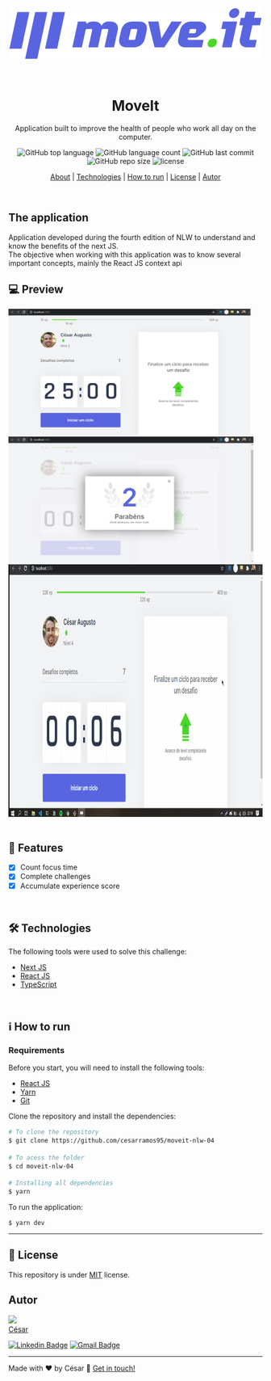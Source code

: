<div align="center">
  <img src="./public/logo-full.svg" alt="MoveIt logo" />
</div>

<br>
<br>

<h1 align="center"> MoveIt </h1>

<div align="center">
Application built to improve the health of people who work all day on the computer.
<br>

![GitHub top language](https://img.shields.io/github/languages/top/cesarramos95/moveit-nlw-04)
![GitHub language count](https://img.shields.io/github/languages/count/cesarramos95/moveit-nlw-04?color=orange)
![GitHub last commit](https://img.shields.io/github/last-commit/cesarramos95/moveit-nlw-04)
![GitHub repo size](https://img.shields.io/github/repo-size/cesarramos95/moveit-nlw-04?color=purple)
<img src="https://img.shields.io/static/v1?label=license&message=MIT&color=green>" alt="license" />
</div>



<p align="center">
 <a href="#about">About</a> |
 <a href="#technologies">Technologies</a> |
 <a href="#run">How to run</a> |
 <a href="#license">License</a> |
 <a href="#autor">Autor</a>
</p>

<br/>

## The application
Application developed during the fourth edition of NLW to understand and know the benefits of the next JS. <br />
The objective when working with this application was to know several important concepts, mainly the React JS context api
## 💻 Preview
<div>
  <img src="./assets/StartCountdown.png" alt="Start countdown" height="250px"/>
  <img src="./assets/LevelUp.png" alt="Level up" height="250px" />
</div>
<div>
  <img src="./assets/MoveItDemo.gif" alt="MoveIt" height="500px" />
</div>

<br/>

<div id="about">

## 📎 Features
- [x] Count focus time
- [x] Complete challenges
- [x] Accumulate experience score

<br>

<div id="technologies">

## 🛠 Technologies
The following tools were used to solve this challenge:
- [Next JS](https://nextjs.org/)
- [React JS](https://pt-br.reactjs.org/)
- [TypeScript](https://www.typescriptlang.org/)

</div>

<br>

<div id="run">

## ℹ How to run

### Requirements

Before you start, you will need to install the following tools:
- [React JS](https://pt-br.reactjs.org/)
- [Yarn](https://yarnpkg.com)
- [Git](https://git-scm.com)

Clone the repository and install the dependencies:

```bash
# To clone the repository
$ git clone https://github.com/cesarramos95/moveit-nlw-04

# To acess the folder
$ cd moveit-nlw-04

# Installing all dependencies
$ yarn

```

To run the application:

```shell
$ yarn dev
```
</div>

<div id="license">

---

## 📝 License
This repository is under [MIT](./license) license.
</div>

<div id="autor">

## Autor

<img src="https://avatars0.githubusercontent.com/u/41995703?s=460&u=e79d6900cae07be99d738d5388709b275f752356&v=4" width="100px" >
<br>
<a href="t.me/cesarramos95">César</a>

[![Linkedin Badge](https://img.shields.io/badge/-César-blue?style=flat-square&logo=Linkedin&logoColor=white&link=https://www.linkedin.com/in/cesararamos/)](https://www.linkedin.com/in/cesararamos/)
[![Gmail Badge](https://img.shields.io/badge/-cesarramos.aug@gmail.com-c14438?style=flat-square&logo=Gmail&logoColor=white&link=mailto:cesarramos.aug@gmail.com)](mailto:cesarramos.aug@gmail.com)

</div>

---

Made with ❤ by César 👋 [Get in touch!](https://linkedin.com/in/cesararamos)

